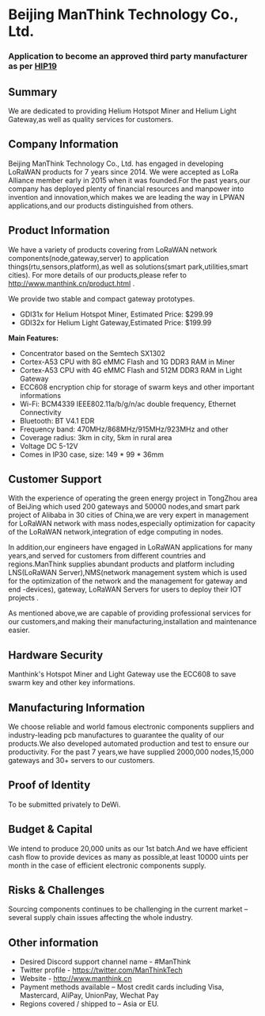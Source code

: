 # Beijing ManThink Technology Co., Ltd.
### Application to become an approved third party manufacturer as per [HIP19](https://github.com/helium/HIP/blob/master/0019-third-party-manufacturers.md)

## Summary

We are dedicated to providing  Helium Hotspot Miner and Helium Light Gateway,as well as quality services for customers.   

## Company Information

Beijing ManThink Technology Co., Ltd. has engaged in developing LoRaWAN products for 7 years since 2014. We were accepted as LoRa Alliance member early in 2015 when it was founded.For the past years,our company has deployed plenty of financial resources and manpower into invention and innovation,which makes we are leading the way in LPWAN applications,and our products distinguished from others.

## Product Information

We have a variety of products  covering from LoRaWAN network components(node,gateway,server)  to application things(rtu,sensors,platform),as well as solutions(smart park,utilities,smart cities). For more details of our products,please refer to  http://www.manthink.cn/product.html .

We provide two stable and compact gateway prototypes.

* GDI31x for Helium Hotspot Miner, Estimated Price: $299.99
* GDI32x for Helium Light Gateway,Estimated Price: $199.99

**Main Features:** 

* Concentrator based on the Semtech SX1302
* Cortex-A53 CPU with 8G eMMC Flash and 1G DDR3 RAM in Miner
* Cortex-A53 CPU with 4G eMMC Flash and 512M DDR3 RAM in Light Gateway
* ECC608 encryption chip for storage of swarm keys and other important informations
* Wi-Fi: BCM4339 IEEE802.11a/b/g/n/ac double frequency, Ethernet Connectivity
* Bluetooth: BT V4.1 EDR
* Frequency band: 470MHz/868MHz/915MHz/923MHz and other
* Coverage radius: 3km in city, 5km in rural area
* Voltage DC 5-12V 
* Comes in IP30 case, size: 149 * 99 * 36mm


## Customer Support

 With the experience of operating the green energy project in TongZhou area of BeiJing which used 200 gateways and 50000 nodes,and smart park project of Alibaba in 30 cities of China,we  are very expert in management for LoRaWAN network with mass nodes,especially optimization for capacity of the LoRaWAN network,integration of edge computing in nodes.

In addition,our engineers have engaged in LoRaWAN applications for many years,and served for customers from different countries and regions.ManThink supplies abundant products and platform including LNS(LoRaWAN Server),NMS(network management system which is used for the optimization of the network and the management for gateway and end -devices), gateway, LoRaWAN Servers for users to deploy their IOT projects .

As mentioned above,we are capable of providing professional  services for our customers,and making their manufacturing,installation and maintenance easier.

## Hardware Security

Manthink's Hotspot Miner and Light Gateway use the ECC608 to save swarm key and other key informations.

## Manufacturing Information

We choose reliable and world famous electronic components suppliers and industry-leading pcb manufactures to guarantee the quality of our products.We also developed automated production and test to ensure our productivity. For the past 7 years,we have supplied 2000,000 nodes,15,000 gateways and 30+ servers to our customers.

## Proof of Identity

To be submitted privately to DeWi.

## Budget & Capital

We intend to produce 20,000 units as our 1st batch.And we have efficient cash flow to provide devices as many as possible,at least 10000 uints per month in the case of efficient electronic components supply.

## Risks & Challenges

Sourcing components continues to be challenging in the current market – several supply chain issues affecting the whole industry.

## Other information

* Desired Discord support channel name - #ManThink
* Twitter profile -  https://twitter.com/ManThinkTech 
* Website - http://www.manthink.cn
* Payment methods available – Most credit cards including Visa, Mastercard, AliPay, UnionPay, Wechat Pay 
* Regions covered / shipped to – Asia or EU.

